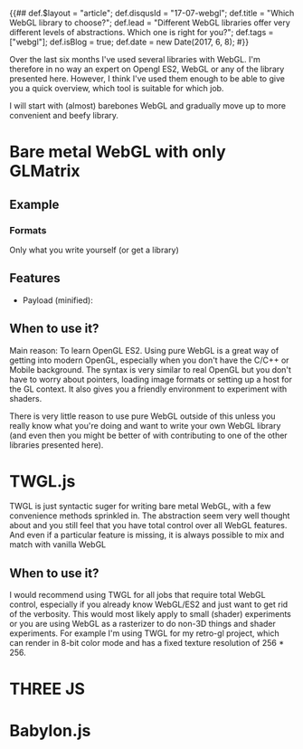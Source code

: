 {{##
    def.$layout = "article";
    def.disqusId = "17-07-webgl";
    def.title = "Which WebGL library to choose?";
    def.lead = "Different WebGL libraries offer very different levels of abstractions. Which one is right for you?";
    def.tags = ["webgl"];
    def.isBlog = true;
    def.date = new Date(2017, 6, 8);
#}}

Over the last six months I've used several libraries with WebGL. I'm therefore in no way an expert on Opengl ES2, WebGL or any of the library presented here. However, I think I've used them enough to be able to give you a quick overview, which tool is suitable for which job.

I will start with (almost) barebones WebGL and gradually move up to more convenient and beefy library.

# Bare metal WebGL with only GLMatrix

## Example


### Formats
Only what you write yourself (or get a library)

## Features
* Payload (minified): 


## When to use it?
Main reason: To learn OpenGL ES2. Using pure WebGL is a great way of getting into modern OpenGL, especially when you don't have the C/C++ or Mobile background. The syntax is very similar to real OpenGL but you don't have to worry about pointers, loading image formats or setting up a host for the GL context. It also gives you a friendly environment to experiment with shaders.

There is very little reason to use pure WebGL outside of this unless you really know what you're doing and want to write your own WebGL library (and even then you might be better of with contributing to one of the other libraries presented here).

# TWGL.js
TWGL is just syntactic suger for writing bare metal WebGL, with a few convenience methods sprinkled in. The abstraction seem very well thought about and you still feel that you have total control over all WebGL features. And even if a particular feature is missing, it is always possible to mix and match with vanilla WebGL

## When to use it?
I would recommend using TWGL for all jobs that require total WebGL control, especially if you already know WebGL/ES2 and just want to get rid of the verbosity.
This would most likely apply to small (shader) experiments or you are using WebGL as a rasterizer to do non-3D things and shader experiments.
For example I'm using TWGL for my retro-gl project, which can render in 8-bit color mode and has a fixed texture resolution of 256 * 256.  

# THREE JS


# Babylon.js
